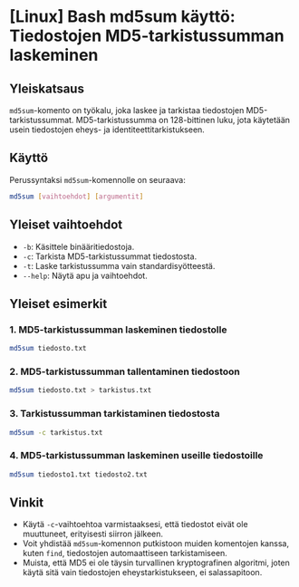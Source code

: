 # [Linux] Bash md5sum käyttö: Tiedostojen MD5-tarkistussumman laskeminen

## Yleiskatsaus
`md5sum`-komento on työkalu, joka laskee ja tarkistaa tiedostojen MD5-tarkistussummat. MD5-tarkistussumma on 128-bittinen luku, jota käytetään usein tiedostojen eheys- ja identiteettitarkistukseen.

## Käyttö
Perussyntaksi `md5sum`-komennolle on seuraava:

```bash
md5sum [vaihtoehdot] [argumentit]
```

## Yleiset vaihtoehdot
- `-b`: Käsittele binääritiedostoja.
- `-c`: Tarkista MD5-tarkistussummat tiedostosta.
- `-t`: Laske tarkistussumma vain standardisyötteestä.
- `--help`: Näytä apu ja vaihtoehdot.

## Yleiset esimerkit
### 1. MD5-tarkistussumman laskeminen tiedostolle
```bash
md5sum tiedosto.txt
```

### 2. MD5-tarkistussumman tallentaminen tiedostoon
```bash
md5sum tiedosto.txt > tarkistus.txt
```

### 3. Tarkistussumman tarkistaminen tiedostosta
```bash
md5sum -c tarkistus.txt
```

### 4. MD5-tarkistussumman laskeminen useille tiedostoille
```bash
md5sum tiedosto1.txt tiedosto2.txt
```

## Vinkit
- Käytä `-c`-vaihtoehtoa varmistaaksesi, että tiedostot eivät ole muuttuneet, erityisesti siirron jälkeen.
- Voit yhdistää `md5sum`-komennon putkistoon muiden komentojen kanssa, kuten `find`, tiedostojen automaattiseen tarkistamiseen.
- Muista, että MD5 ei ole täysin turvallinen kryptografinen algoritmi, joten käytä sitä vain tiedostojen eheystarkistukseen, ei salassapitoon.